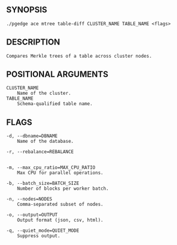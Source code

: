 
## SYNOPSIS
    ./pgedge ace mtree table-diff CLUSTER_NAME TABLE_NAME <flags>

## DESCRIPTION
    Compares Merkle trees of a table across cluster nodes.

## POSITIONAL ARGUMENTS
    CLUSTER_NAME
        Name of the cluster.
    TABLE_NAME
        Schema-qualified table name.

## FLAGS
    -d, --dbname=DBNAME
        Name of the database.
    
    -r, --rebalance=REBALANCE
    
    
    -m, --max_cpu_ratio=MAX_CPU_RATIO
        Max CPU for parallel operations.
    
    -b, --batch_size=BATCH_SIZE
        Number of blocks per worker batch.
    
    -n, --nodes=NODES
        Comma-separated subset of nodes.
    
    -o, --output=OUTPUT
        Output format (json, csv, html).
    
    -q, --quiet_mode=QUIET_MODE
        Suppress output.
    
